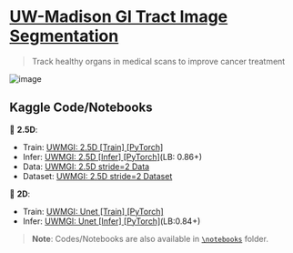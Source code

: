 # [UW-Madison GI Tract Image Segmentation](https://www.kaggle.com/competitions/uw-madison-gi-tract-image-segmentation/)
> Track healthy organs in medical scans to improve cancer treatment

![image](https://github.com/awsaf49/gi-tract-image-segmentation/assets/36858976/e8bd4971-2e5d-4377-b22b-5d9aa0c7ab57)



##  Kaggle Code/Notebooks

📌 **2.5D**:
* Train: [UWMGI: 2.5D [Train] [PyTorch]](https://www.kaggle.com/awsaf49/uwmgi-2-5d-train-pytorch/)
* Infer: [UWMGI: 2.5D [Infer] [PyTorch]](https://www.kaggle.com/awsaf49/uwmgi-2-5d-infer-pytorch/)(LB: 0.86+)
* Data: [UWMGI: 2.5D stride=2 Data](https://www.kaggle.com/code/awsaf49/uwmgi-2-5d-stride-2-data/)
* Dataset: [UWMGI: 2.5D stride=2 Dataset](https://www.kaggle.com/datasets/awsaf49/uwmgi-25d-stride2-dataset)

📌 **2D**:
* Train: [UWMGI: Unet [Train] [PyTorch]](https://www.kaggle.com/code/awsaf49/uwmgi-unet-train-pytorch/)
* Infer: [UWMGI: Unet [Infer] [PyTorch]](https://www.kaggle.com/code/awsaf49/uwmgi-unet-infer-pytorch/)(LB:0.84+)

> **Note**: Codes/Notebooks are also available in [`\notebooks`](/notebooks) folder.

